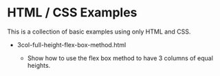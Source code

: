HTML / CSS Examples
=============
This is a collection of basic examples using only HTML and CSS.


* 3col-full-height-flex-box-method.html

    * Show how to use the flex box method to have 3 columns of equal heights.

